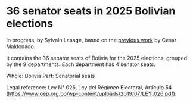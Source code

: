 # 36 senator seats in 2025 Bolivian elections

In progress, by Sylvain Lesage, based on the [previous work](https://commons.wikimedia.org/wiki/File:Composici%C3%B3n_de_la_C%C3%A1mara_de_Diputados_de_Bolivia_por_departamentos.svg) by Cesar Maldonado.

It contains the 36 senator seats of Bolivia for the 2025 elections, grouped by the 9 departments. Each department has 4 senator seats.

Whole: Bolivia
Part: Senatorial seats

Legal reference: Ley N° 026, Ley del Régimen Electoral, Artículo 54 (https://www.oep.org.bo/wp-content/uploads/2019/07/LEY_026.pdf).
